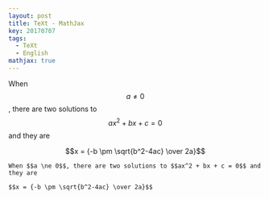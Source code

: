 ```yaml
---
layout: post
title: TeXt - MathJax
key: 20170707
tags:
  - TeXt
  - English
mathjax: true
---
```


When $$a \ne 0$$, there are two solutions to $$ax^2 + bx + c = 0$$ and they are

$$x = {-b \pm \sqrt{b^2-4ac} \over 2a}$$

<!--more-->

    When $$a \ne 0$$, there are two solutions to $$ax^2 + bx + c = 0$$ and they are

    $$x = {-b \pm \sqrt{b^2-4ac} \over 2a}$$

